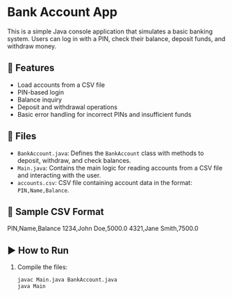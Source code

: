 # Bank Account App

This is a simple Java console application that simulates a basic banking system. Users can log in with a PIN, check their balance, deposit funds, and withdraw money.

## 🧾 Features

- Load accounts from a CSV file
- PIN-based login
- Balance inquiry
- Deposit and withdrawal operations
- Basic error handling for incorrect PINs and insufficient funds

## 📁 Files

- `BankAccount.java`: Defines the `BankAccount` class with methods to deposit, withdraw, and check balances.
- `Main.java`: Contains the main logic for reading accounts from a CSV file and interacting with the user.
- `accounts.csv`: CSV file containing account data in the format: `PIN,Name,Balance`.

## 🧪 Sample CSV Format

PIN,Name,Balance 
1234,John Doe,5000.0 
4321,Jane Smith,7500.0

## ▶️ How to Run

1. Compile the files:
   ```bash
   javac Main.java BankAccount.java
   java Main
